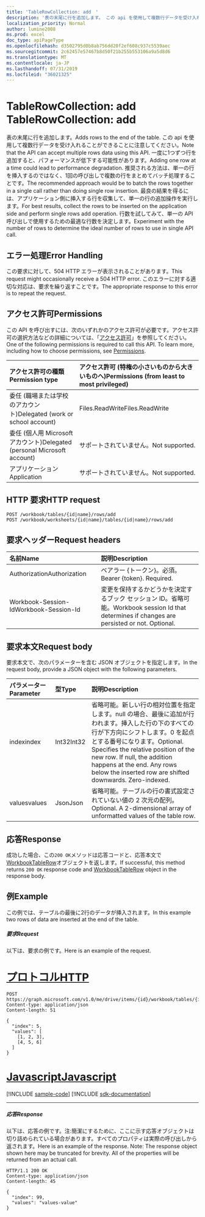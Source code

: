 ```yaml
---
title: 'TableRowCollection: add　'
description: '表の末尾に行を追加します。 この api を使用して複数行データを受け入れることができることに注意してください。 一度に1つずつ行を追加すると、パフォーマンスが低下する可能性があります。 推奨される方法は、単一の行を挿入するのではなく、1回の呼び出しで複数の行をまとめてバッチ処理することです。 最良の結果を得るには、アプリケーション側に挿入する行を収集して、単一の行の追加操作を実行します。 行数を試してみて、単一の API 呼び出しで使用するための最適な行数を決定します。 '
localization_priority: Normal
author: lumine2008
ms.prod: excel
doc_type: apiPageType
ms.openlocfilehash: d3502795d0b8ab756dd20f2ef608c937c5539aec
ms.sourcegitcommit: 2c62457e57467b8d50f21b255b553106a9a5d8d6
ms.translationtype: MT
ms.contentlocale: ja-JP
ms.lasthandoff: 07/31/2019
ms.locfileid: "36021325"
---
```

# <a name="tablerowcollection-add"></a><span data-ttu-id="5b26c-108">TableRowCollection: add　</span><span class="sxs-lookup"><span data-stu-id="5b26c-108">TableRowCollection: add</span></span>

<span data-ttu-id="5b26c-109">表の末尾に行を追加します。</span><span class="sxs-lookup"><span data-stu-id="5b26c-109">Adds rows to the end of the table.</span></span> <span data-ttu-id="5b26c-110">この api を使用して複数行データを受け入れることができることに注意してください。</span><span class="sxs-lookup"><span data-stu-id="5b26c-110">Note that the API can accept multiple rows data using this API.</span></span> <span data-ttu-id="5b26c-111">一度に1つずつ行を追加すると、パフォーマンスが低下する可能性があります。</span><span class="sxs-lookup"><span data-stu-id="5b26c-111">Adding one row at a time could lead to performance degradation.</span></span> <span data-ttu-id="5b26c-112">推奨される方法は、単一の行を挿入するのではなく、1回の呼び出しで複数の行をまとめてバッチ処理することです。</span><span class="sxs-lookup"><span data-stu-id="5b26c-112">The recommended approach would be to batch the rows together in a single call rather than doing single row insertion.</span></span> <span data-ttu-id="5b26c-113">最良の結果を得るには、アプリケーション側に挿入する行を収集して、単一の行の追加操作を実行します。</span><span class="sxs-lookup"><span data-stu-id="5b26c-113">For best results, collect the rows to be inserted on the application side and perform single rows add operation.</span></span> <span data-ttu-id="5b26c-114">行数を試してみて、単一の API 呼び出しで使用するための最適な行数を決定します。</span><span class="sxs-lookup"><span data-stu-id="5b26c-114">Experiment with the number of rows to determine the ideal number of rows to use in single API call.</span></span> 

## <a name="error-handling"></a><span data-ttu-id="5b26c-115">エラー処理</span><span class="sxs-lookup"><span data-stu-id="5b26c-115">Error Handling</span></span>

<span data-ttu-id="5b26c-116">この要求に対して、504 HTTP エラーが表示されることがあります。</span><span class="sxs-lookup"><span data-stu-id="5b26c-116">This request might occasionally receive a 504 HTTP error.</span></span> <span data-ttu-id="5b26c-117">このエラーに対する適切な対応は、要求を繰り返すことです。</span><span class="sxs-lookup"><span data-stu-id="5b26c-117">The appropriate response to this error is to repeat the request.</span></span>

## <a name="permissions"></a><span data-ttu-id="5b26c-118">アクセス許可</span><span class="sxs-lookup"><span data-stu-id="5b26c-118">Permissions</span></span>
<span data-ttu-id="5b26c-p104">この API を呼び出すには、次のいずれかのアクセス許可が必要です。アクセス許可の選択方法などの詳細については、「[アクセス許可](/graph/permissions-reference)」を参照してください。</span><span class="sxs-lookup"><span data-stu-id="5b26c-p104">One of the following permissions is required to call this API. To learn more, including how to choose permissions, see [Permissions](/graph/permissions-reference).</span></span>

|<span data-ttu-id="5b26c-121">アクセス許可の種類</span><span class="sxs-lookup"><span data-stu-id="5b26c-121">Permission type</span></span>      | <span data-ttu-id="5b26c-122">アクセス許可 (特権の小さいものから大きいものへ)</span><span class="sxs-lookup"><span data-stu-id="5b26c-122">Permissions (from least to most privileged)</span></span>              |
|:--------------------|:---------------------------------------------------------|
|<span data-ttu-id="5b26c-123">委任 (職場または学校のアカウント)</span><span class="sxs-lookup"><span data-stu-id="5b26c-123">Delegated (work or school account)</span></span> | <span data-ttu-id="5b26c-124">Files.ReadWrite</span><span class="sxs-lookup"><span data-stu-id="5b26c-124">Files.ReadWrite</span></span>    |
|<span data-ttu-id="5b26c-125">委任 (個人用 Microsoft アカウント)</span><span class="sxs-lookup"><span data-stu-id="5b26c-125">Delegated (personal Microsoft account)</span></span> | <span data-ttu-id="5b26c-126">サポートされていません。</span><span class="sxs-lookup"><span data-stu-id="5b26c-126">Not supported.</span></span>    |
|<span data-ttu-id="5b26c-127">アプリケーション</span><span class="sxs-lookup"><span data-stu-id="5b26c-127">Application</span></span> | <span data-ttu-id="5b26c-128">サポートされていません。</span><span class="sxs-lookup"><span data-stu-id="5b26c-128">Not supported.</span></span> |

## <a name="http-request"></a><span data-ttu-id="5b26c-129">HTTP 要求</span><span class="sxs-lookup"><span data-stu-id="5b26c-129">HTTP request</span></span>
<!-- { "blockType": "ignored" } -->
```http
POST /workbook/tables/{id|name}/rows/add
POST /workbook/worksheets/{id|name}/tables/{id|name}/rows/add

```
## <a name="request-headers"></a><span data-ttu-id="5b26c-130">要求ヘッダー</span><span class="sxs-lookup"><span data-stu-id="5b26c-130">Request headers</span></span>
| <span data-ttu-id="5b26c-131">名前</span><span class="sxs-lookup"><span data-stu-id="5b26c-131">Name</span></span>       | <span data-ttu-id="5b26c-132">説明</span><span class="sxs-lookup"><span data-stu-id="5b26c-132">Description</span></span>|
|:---------------|:----------|
| <span data-ttu-id="5b26c-133">Authorization</span><span class="sxs-lookup"><span data-stu-id="5b26c-133">Authorization</span></span>  | <span data-ttu-id="5b26c-p105">ベアラー {トークン}。必須。</span><span class="sxs-lookup"><span data-stu-id="5b26c-p105">Bearer {token}. Required.</span></span> |
| <span data-ttu-id="5b26c-136">Workbook-Session-Id</span><span class="sxs-lookup"><span data-stu-id="5b26c-136">Workbook-Session-Id</span></span>  | <span data-ttu-id="5b26c-p106">変更を保持するかどうかを決定するブック セッション ID。省略可能。</span><span class="sxs-lookup"><span data-stu-id="5b26c-p106">Workbook session Id that determines if changes are persisted or not. Optional.</span></span>|

## <a name="request-body"></a><span data-ttu-id="5b26c-139">要求本文</span><span class="sxs-lookup"><span data-stu-id="5b26c-139">Request body</span></span>
<span data-ttu-id="5b26c-140">要求本文で、次のパラメーターを含む JSON オブジェクトを指定します。</span><span class="sxs-lookup"><span data-stu-id="5b26c-140">In the request body, provide a JSON object with the following parameters.</span></span>

| <span data-ttu-id="5b26c-141">パラメーター</span><span class="sxs-lookup"><span data-stu-id="5b26c-141">Parameter</span></span>    | <span data-ttu-id="5b26c-142">型</span><span class="sxs-lookup"><span data-stu-id="5b26c-142">Type</span></span>   |<span data-ttu-id="5b26c-143">説明</span><span class="sxs-lookup"><span data-stu-id="5b26c-143">Description</span></span>|
|:---------------|:--------|:----------|
|<span data-ttu-id="5b26c-144">index</span><span class="sxs-lookup"><span data-stu-id="5b26c-144">index</span></span>|<span data-ttu-id="5b26c-145">Int32</span><span class="sxs-lookup"><span data-stu-id="5b26c-145">Int32</span></span>|<span data-ttu-id="5b26c-p107">省略可能。新しい行の相対位置を指定します。null の場合、最後に追加が行われます。挿入した行の下のすべての行が下方向にシフトします。0 を起点とする番号になります。</span><span class="sxs-lookup"><span data-stu-id="5b26c-p107">Optional. Specifies the relative position of the new row. If null, the addition happens at the end. Any rows below the inserted row are shifted downwards. Zero-indexed.</span></span>|
|<span data-ttu-id="5b26c-151">values</span><span class="sxs-lookup"><span data-stu-id="5b26c-151">values</span></span>|<span data-ttu-id="5b26c-152">Json</span><span class="sxs-lookup"><span data-stu-id="5b26c-152">Json</span></span>|<span data-ttu-id="5b26c-p108">省略可能。テーブルの行の書式設定されていない値の 2 次元の配列。</span><span class="sxs-lookup"><span data-stu-id="5b26c-p108">Optional. A 2-dimensional array of unformatted values of the table row.</span></span>|

## <a name="response"></a><span data-ttu-id="5b26c-155">応答</span><span class="sxs-lookup"><span data-stu-id="5b26c-155">Response</span></span>

<span data-ttu-id="5b26c-156">成功した場合、この`200 OK`メソッドは応答コードと、応答本文で[WorkbookTableRow](../resources/tablerow.md)オブジェクトを返します。</span><span class="sxs-lookup"><span data-stu-id="5b26c-156">If successful, this method returns `200 OK` response code and [WorkbookTableRow](../resources/tablerow.md) object in the response body.</span></span>

## <a name="example"></a><span data-ttu-id="5b26c-157">例</span><span class="sxs-lookup"><span data-stu-id="5b26c-157">Example</span></span>
<span data-ttu-id="5b26c-158">この例では、テーブルの最後に2行のデータが挿入されます。</span><span class="sxs-lookup"><span data-stu-id="5b26c-158">In this example two rows of data are inserted at the end of the table.</span></span> 

##### <a name="request"></a><span data-ttu-id="5b26c-159">要求</span><span class="sxs-lookup"><span data-stu-id="5b26c-159">Request</span></span>
<span data-ttu-id="5b26c-160">以下は、要求の例です。</span><span class="sxs-lookup"><span data-stu-id="5b26c-160">Here is an example of the request.</span></span>

# <a name="httptabhttp"></a>[<span data-ttu-id="5b26c-161">プロトコル</span><span class="sxs-lookup"><span data-stu-id="5b26c-161">HTTP</span></span>](#tab/http)
<!-- {
  "blockType": "request",
  "name": "tablerowcollection_add"
}-->
```http
POST https://graph.microsoft.com/v1.0/me/drive/items/{id}/workbook/tables/{id|name}/rows/add
Content-type: application/json
Content-length: 51

{
  "index": 5,
  "values": [
    [1, 2, 3],
    [4, 5, 6]
  ]
}
```
# <a name="javascripttabjavascript"></a>[<span data-ttu-id="5b26c-162">Javascript</span><span class="sxs-lookup"><span data-stu-id="5b26c-162">Javascript</span></span>](#tab/javascript)
[!INCLUDE [sample-code](../includes/snippets/javascript/tablerowcollection-add-javascript-snippets.md)]
[!INCLUDE [sdk-documentation](../includes/snippets/snippets-sdk-documentation-link.md)]

---


##### <a name="response"></a><span data-ttu-id="5b26c-163">応答</span><span class="sxs-lookup"><span data-stu-id="5b26c-163">Response</span></span>
<span data-ttu-id="5b26c-p109">以下は、応答の例です。注:簡潔にするために、ここに示す応答オブジェクトは切り詰められている場合があります。すべてのプロパティは実際の呼び出しから返されます。</span><span class="sxs-lookup"><span data-stu-id="5b26c-p109">Here is an example of the response. Note: The response object shown here may be truncated for brevity. All of the properties will be returned from an actual call.</span></span>
<!-- {
  "blockType": "response",
  "truncated": true,
  "@odata.type": "microsoft.graph.workbookTableRow"
} -->
```http
HTTP/1.1 200 OK
Content-type: application/json
Content-length: 45

{
  "index": 99,
  "values": "values-value"
}
```

<!-- uuid: 8fcb5dbc-d5aa-4681-8e31-b001d5168d79
2015-10-25 14:57:30 UTC -->
<!-- {
  "type": "#page.annotation",
  "description": "TableRowCollection: add",
  "keywords": "",
  "section": "documentation",
  "suppressions": [
    "Warning: /api-reference/v1.0/api/tablerowcollection-add.md/tablerowcollection_add/values:
      Inconsistent types between parameter (Collection) and table (None)",
    "Error: /api-reference/v1.0/api/tablerowcollection-add.md/tablerowcollection_add/values:
      Type mismatch between example and table. Parameter name: values; example type (Collection(Collection)) is a collection, while the table description type (microsoft.graph.Json) is not."
  ],
  "tocPath": ""
}-->
